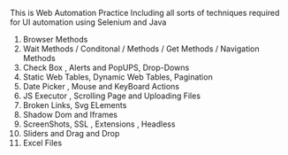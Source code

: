 This is Web Automation Practice Including all sorts of techniques required for UI automation using Selenium and Java
1) Browser Methods
2) Wait Methods / Conditonal / Methods / Get Methods / Navigation Methods
3) Check Box , Alerts and PopUPS, Drop-Downs
4) Static Web Tables, Dynamic Web Tables, Pagination 
5) Date Picker , Mouse and KeyBoard Actions
6) JS Executor , Scrolling Page and Uploading Files
7) Broken Links, Svg ELements
8) Shadow Dom and Iframes
9) ScreenShots, SSL , Extensions , Headless 
10) Sliders and Drag and Drop
11) Excel Files
